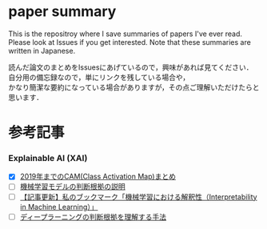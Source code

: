 # paper summary

This is the repositroy where I save summaries of papers I've ever read.<br>
Please look at Issues if you get interested.
Note that these summaries are written in Japanese.

読んだ論文のまとめをIssuesにあげているので，興味があれば見てください．<br>
自分用の備忘録なので，単にリンクを残している場合や，<br>
かなり簡潔な要約になっている場合がありますが，その点ご理解いただけたらと思います．

# 参考記事
### Explainable AI (XAI)
- [x] [2019年までのCAM(Class Activation Map)まとめ](https://qiita.com/bukei_student/items/698383a7118f95c12cce)
- [ ] [機械学習モデルの判断根拠の説明](https://www.slideshare.net/SatoshiHara3/ss-126157179)
- [ ] [【記事更新】私のブックマーク「機械学習における解釈性（Interpretability in Machine Learning）」](https://www.ai-gakkai.or.jp/my-bookmark_vol33-no3/)
- [ ] [ディープラーニングの判断根拠を理解する手法](https://qiita.com/icoxfog417/items/8689f943fd1225e24358#34-%E6%A7%98%E3%80%85%E3%81%AA%E5%85%A5%E5%8A%9B%E3%81%8B%E3%82%89%E5%87%BA%E5%8A%9B%E3%81%AE%E5%82%BE%E5%90%91%E3%82%92%E6%8E%A8%E5%AE%9A%E3%81%99%E3%82%8Blime)
